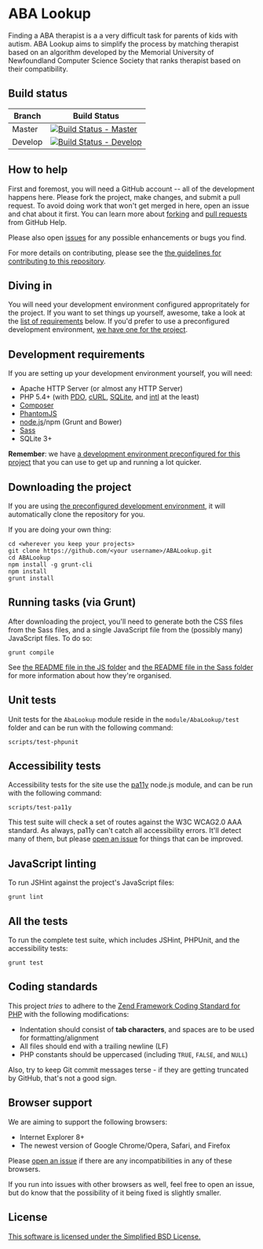 ABA Lookup
==========

Finding a ABA therapist is a a very difficult task for parents of kids with autism. ABA Lookup aims to simplify the process by matching therapist based on an algorithm developed by the Memorial University of Newfoundland Computer Science Society that ranks therapist based on their compatibility.

Build status
------------

| Branch  | Build Status                        |
| ------- | ----------------------------------- |
| Master  | [![Build Status - Master]][Travis]  |
| Develop | [![Build Status - Develop]][Travis] |

  [Build Status - Master]:https://travis-ci.org/MUNComputerScienceSociety/ABALookup.svg?branch=master
  [Build Status - Develop]:https://travis-ci.org/MUNComputerScienceSociety/ABALookup.svg?branch=develop
  [Travis]:https://travis-ci.org/MUNComputerScienceSociety/ABALookup

How to help
-----------

First and foremost, you will need a GitHub account -- all of the development happens here. Please fork the project, make changes, and submit a pull request. To avoid doing work that won't get merged in here, open an issue and chat about it first. You can learn more about [forking] and [pull requests] from GitHub Help.

Please also open [issues] for any possible enhancements or bugs you find.

For more details on contributing, please see the [the guidelines for contributing to this repository](CONTRIBUTING.md).

  [forking]:https://help.github.com/articles/fork-a-repo
  [pull requests]:https://help.github.com/articles/using-pull-requests
  [issues]:https://help.github.com/articles/be-social#issues

Diving in
---------

You will need your development environment configured appropritately for the project. If you want to set things up yourself, awesome, take a look at the [list of requirements] below. If you'd prefer to use a preconfigured development environment, [we have one for the project][ABALookupBox].

  [list of requirements]:#development-requirements
  [ABALookupBox]:https://github.com/MUNComputerScienceSociety/ABALookupBox

Development requirements
------------------------

If you are setting up your development environment yourself, you will need:

- Apache HTTP Server (or almost any HTTP Server)
- PHP 5.4+ (with [PDO], [cURL], [SQLite], and [intl] at the least)
- [Composer]
- [PhantomJS]
- [node.js]/npm (Grunt and Bower)
- [Sass]
- SQLite 3+

**Remember**: we have [a development environment preconfigured for this project][ABALookupBox] that you can use to get up and running a lot quicker.

  [PDO]:http://www.php.net/manual/en/book.pdo.php
  [cURL]:http://php.net/manual/en/book.curl.php
  [SQLite]:http://php.net/manual/en/book.sqlite.php
  [intl]:http://php.net/manual/en/book.intl.php
  [Composer]:https://getcomposer.org/
  [PhantomJS]:http://phantomjs.org/
  [node.js]:http://nodejs.org/
  [Sass]:http://sass-lang.com/

Downloading the project
-----------------------

If you are using [the preconfigured development environment][ABALookupBox], it will automatically clone the repository for you.

If you are doing your own thing:

    cd <wherever you keep your projects>
    git clone https://github.com/<your username>/ABALookup.git
    cd ABALookup
    npm install -g grunt-cli
    npm install
    grunt install

Running tasks (via Grunt)
-------------------------

After downloading the project, you'll need to generate both the CSS files from the Sass files, and a single JavaScript file from the (possibly many) JavaScript files. To do so:

    grunt compile

See [the README file in the JS folder](public/js/README.md) and [the README file in the Sass folder](public/sass/README.md) for more information about how they're organised.

Unit tests
----------

Unit tests for the `AbaLookup` module reside in the `module/AbaLookup/test` folder and can be run with the following command:

    scripts/test-phpunit

Accessibility tests
-------------------

Accessibility tests for the site use the [pa11y](https://github.com/nature/pa11y) node.js module, and can be run with the following command:

    scripts/test-pa11y

This test suite will check a set of routes against the W3C WCAG2.0 AAA standard. As always, pa11y can't catch all accessibility errors. It'll detect many of them, but please [open an issue](CONTRIBUTING.md) for things that can be improved.

JavaScript linting
------------------

To run JSHint against the project's JavaScript files:

    grunt lint

All the tests
-------------

To run the complete test suite, which includes JSHint, PHPUnit, and the accessibility tests:

    grunt test

Coding standards
----------------

This project _tries_ to adhere to the [Zend Framework Coding Standard for PHP] with the following modifications:

- Indentation should consist of **tab characters**, and spaces are to be used for formatting/alignment
- All files should end with a trailing newline (LF)
- PHP constants should be uppercased (including `TRUE`, `FALSE`, and `NULL`)

Also, try to keep Git commit messages terse - if they are getting truncated by GitHub, that's not a good sign.

  [Zend Framework Coding Standard for PHP]:http://framework.zend.com/wiki/display/ZFDEV2/Coding+Standards

Browser support
---------------

We are aiming to support the following browsers:

- Internet Explorer 8+
- The newest version of Google Chrome/Opera, Safari, and Firefox

Please [open an issue](CONTRIBUTING.md) if there are any incompatibilities in any of these browsers.

If you run into issues with other browsers as well, feel free to open an issue, but do know that the possibility of it being fixed is slightly smaller.

License
-------

[This software is licensed under the Simplified BSD License.](LICENSE.md)
